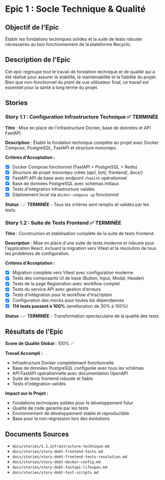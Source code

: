 # Epic 1 : Socle Technique & Qualité

## Objectif de l'Epic

Établir les fondations techniques solides et la suite de tests robuste nécessaires au bon fonctionnement de la plateforme Recyclic.

## Description de l'Epic

Cet epic regroupe tout le travail de fondation technique et de qualité qui a été réalisé pour assurer la stabilité, la maintenabilité et la fiabilité du projet. Bien que non-fonctionnel du point de vue utilisateur final, ce travail est essentiel pour la santé à long terme du projet.

## Stories

### Story 1.1 : Configuration Infrastructure Technique ✅ TERMINÉE

**Titre** : Mise en place de l'infrastructure Docker, base de données et API FastAPI.

**Description** : Établir la fondation technique complète du projet avec Docker Compose, PostgreSQL, FastAPI et structure monorepo.

**Critères d'Acceptation :**
- [x] Docker Compose fonctionnel (FastAPI + PostgreSQL + Redis)
- [x] Structure de projet monorepo créée (api/, bot/, frontend/, docs/)
- [x] FastAPI API de base avec endpoint `/health` opérationnel
- [x] Base de données PostgreSQL avec schémas initiaux
- [x] Tests d'intégration infrastructure validés
- [x] Déploiement local via `docker-compose up` fonctionnel

**Status** : ✅ **TERMINÉE** - Tous les critères sont remplis et validés par les tests.

### Story 1.2 : Suite de Tests Frontend ✅ TERMINÉE

**Titre** : Construction et stabilisation complète de la suite de tests frontend.

**Description** : Mise en place d'une suite de tests moderne et robuste pour l'application React, incluant la migration vers Vitest et la résolution de tous les problèmes de configuration.

**Critères d'Acceptation :**
- [x] Migration complète vers Vitest avec configuration moderne
- [x] Tests des composants UI de base (Button, Input, Modal, Header)
- [x] Tests de la page Registration avec workflow complet
- [x] Tests du service API avec gestion d'erreurs
- [x] Tests d'intégration pour le workflow d'inscription
- [x] Configuration des mocks pour toutes les dépendances
- [x] **114 tests passent à 100%** (amélioration de 30% à 100%)

**Status** : ✅ **TERMINÉE** - Transformation spectaculaire de la qualité des tests.

## Résultats de l'Epic

**Score de Qualité Global :** 100% ✅

**Travail Accompli :**
- Infrastructure Docker complètement fonctionnelle
- Base de données PostgreSQL configurée avec tous les schémas
- API FastAPI opérationnelle avec documentation OpenAPI
- Suite de tests frontend robuste et fiable
- Tests d'intégration validés

**Impact sur le Projet :**
- Fondations techniques solides pour le développement futur
- Qualité de code garantie par les tests
- Environnement de développement stable et reproductible
- Base pour la non-régression lors des évolutions

## Documents Sources

- `docs/stories/1.1.infrastructure-technique.md`
- `docs/stories/story-debt-frontend-tests.md`
- `docs/stories/story-debt-frontend-tests-resolution.md`
- `docs/stories/story-debt-docker-config.md`
- `docs/stories/story-debt-fastapi-lifespan.md`
- `docs/stories/story-debt-test-scripts.md`
